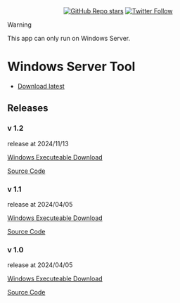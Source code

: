
<div align="center">  
    <a href="https://github.com/ccccchhhheeenng/Python-GUI--Setup-Windows-Server-with-python/stargazers"><img alt="GitHub Repo stars" src="https://img.shields.io/github/stars/ccccchhhheeenng/Python-GUI--Setup-Windows-Server-with-python"></a>
    <a href="https://twitter.com/ccccchhhheeenng"><img alt="Twitter Follow" src="https://img.shields.io/twitter/follow/ccccchhhheeenng"></a>

</div>

> [!WARNING]  
> This app can only run on Windows Server.

# Windows Server Tool


- [Download latest](https://github.com/ccccchhhheeenng/Windows-Server-Tool/raw/refs/heads/main/Application.exe)


## Releases
### v 1.2
release at 2024/11/13

<a href="https://github.com/ccccchhhheeenng/Windows-Server-Tool/raw/refs/heads/main/Releases/1.2.exe">Windows Executeable Download</a>

<a href="https://github.com/ccccchhhheeenng/Windows-Server-Tool/blob/main/Releases/1.2.py">Source Code</a>

### v 1.1
release at 2024/04/05

<a href="https://github.com/ccccchhhheeenng/Windows-Server-Tool/raw/refs/heads/main/Releases/1.1.exe">Windows Executeable Download</a>

<a href="https://github.com/ccccchhhheeenng/Windows-Server-Tool/blob/main/Releases/1.1.py">Source Code</a>

### v 1.0
release at 2024/04/05

<a href="https://github.com/ccccchhhheeenng/Windows-Server-Tool/raw/refs/heads/main/Releases/1.0.exe">Windows Executeable Download</a>

<a href="https://github.com/ccccchhhheeenng/Windows-Server-Tool/raw/refs/heads/main/Releases/1.0.py">Source Code</a>



